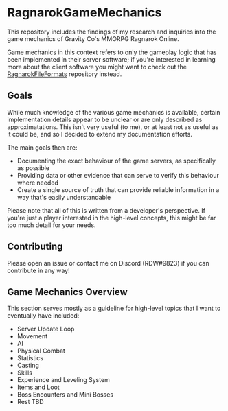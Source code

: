 # RagnarokGameMechanics

This repository includes the findings of my research and inquiries into the game mechanics of Gravity Co's MMORPG Ragnarok Online.

Game mechanics in this context refers to only the gameplay logic that has been implemented in their server software; if you're interested in learning more about the client software you might want to check out the [RagnarokFileFormats](https://github.com/Duckwhale/RagnarokFileFormats) repository instead.

## Goals

While much knowledge of the various game mechanics is available, certain implementation details appear to be unclear or are only described as approximatations. This isn't very useful (to me), or at least not as useful as it could be, and so I decided to extend my documentation efforts.

The main goals then are:

* Documenting the exact behaviour of the game servers, as specifically as possible
* Providing data or other evidence that can serve to verify this behaviour where needed
* Create a single source of truth that can provide reliable information in a way that's easily understandable

Please note that all of this is written from a developer's perspective. If you're just a player interested in the high-level concepts, this might be far too much detail for your needs.

## Contributing

Please open an issue or contact me on Discord (RDW#9823) if you can contribute in any way!

## Game Mechanics Overview

This section serves mostly as a guideline for high-level topics that I want to eventually have included:

* Server Update Loop
* Movement
* AI
* Physical Combat
* Statistics
* Casting
* Skills
* Experience and Leveling System
* Items and Loot
* Boss Encounters and Mini Bosses
* Rest TBD
